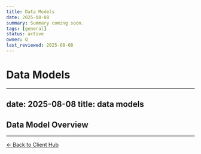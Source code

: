 ```yaml
---
title: Data Models
date: 2025-08-08
summary: Summary coming soon.
tags: [general]
status: active
owner: Q
last_reviewed: 2025-08-08
---
```

# Data Models

---
date: 2025-08-08
title: data models
---
## Data Model Overview

---
[← Back to Client Hub](https://www.builtbyrays.com/Client-Vault/portal)
